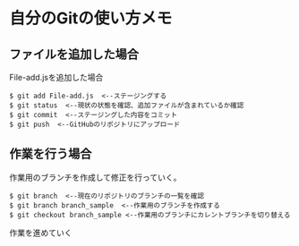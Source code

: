 # 自分のGitの使い方メモ
## ファイルを追加した場合
File-add.jsを追加した場合

    $ git add File-add.js  <--ステージングする
    $ git status  <--現状の状態を確認、追加ファイルが含まれているか確認
    $ git commit  <--ステージングした内容をコミット
    $ git push  <--GitHubのリポジトリにアップロード

## 作業を行う場合
作業用のブランチを作成して修正を行っていく。

    $ git branch  <--現在のリポジトリのブランチの一覧を確認
    $ git branch branch_sample  <--作業用のブランチを作成する
    $ git checkout branch_sample <--作業用のブランチにカレントブランチを切り替える

作業を進めていく
